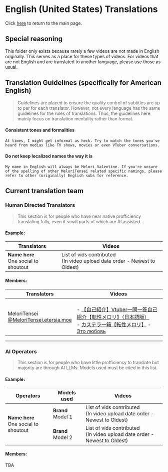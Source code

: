 # English (United States) Translations

Click [here](../../../) to return to the main page.

## Special reasoning
This folder only exists because rarely a few videos are not made in English originally. This serves as a place for these types of videos. For videos that are not English and are translated to another language, please use those as usual.

## Translation Guidelines (specifically for American English)
> Guidelines are placed to ensure the quality control 
> of subtitles are up to par for each translator.
> However, not every language has the same guidelines
> for the rules of translations.
> Thus, the guidelines here mainly focus on
> translation mentality rather than format.

#### Consistent tones and formalities
```
At times, I might get informal as heck. Try to match the tones you've
heard from medias like TV shows, movies or even VTuber conversations.
```

#### Do not keep localized names the way it is
```
My name in English will always be Melori Valentine. If you're unsure of the spelling of other MeloriTensei related specific namings, please refer to other (originally) English subs for reference.
```
   

## Current translation team

### Human Directed Translators

> This section is for people who have near native profficiency
> translating fully, even if small parts of which are AI assisted.


#### Example:

<table class="tg"><thead>
  <tr>
    <th class="tg-dvid">Translators</th>
    <th class="tg-dvid">Videos</th>
  </tr></thead>
<tbody>
  <tr>
    <td class="tg-0pky"><span style="font-weight:bold">Name here</span><br>One social to shoutout</td>
    <td class="tg-0pky">List of vids contributed<br>(In video upload date order - Newest to Oldest)</td>
  </tr>
</tbody>
</table>


#### Members:
<table><thead>
  <tr>
    <th>Translators</th>
    <th>Videos</th>
  </tr></thead>
<tbody>
  <tr>
    <td>MeloriTensei<br><a href="https://bsky.app/profile/meloritensei.etersia.moe">@MeloriTensei.etersia.moe</a></td>
    <td><br>- <a href="https://www.youtube.com/watch?v=A4VE8Giqiko" target="_blank" rel="noopener noreferrer">【自己紹介】Vtuber一問一答自己紹介【転性メロリ】（日本語版）</a><br>- <a href="https://youtube.com/shorts/l3lEgJUwmSk" target="_blank" rel="noopener noreferrer">カステラ一箱【転性メロリ】</a> - <a href="https://youtube.com/shorts/KDHx5MmNbiI" target="_blank" rel="noopener noreferrer">Это любовь</a></td>
  </tr>
</tbody>
</table>
  
 ---

### AI Operators

> This section is for people who have little profficiency to translate
> but majority are through AI LLMs. Models used must be cited in
> this list.

#### Example:

<table class="tg"><thead>
  <tr>
    <th class="tg-dvid">Operators</th>
    <th class="tg-dvid">Models used</th>
    <th class="tg-dvid">Videos</th>
  </tr></thead>
<tbody>
  <tr>
    <td class="tg-0pky" rowspan="2"><span style="font-weight:bold">Name here</span><br>One social to shoutout</td>
    <td class="tg-0pky"><span style="font-weight:bold">Brand </span>Model 1</td>
    <td class="tg-0pky">List of vids contributed<br>(In video upload date order - Newest to Oldest)</td>
  </tr>
  <tr>
    <td class="tg-0pky"><span style="font-weight:bold">Brand</span> Model 2</td>
    <td class="tg-0pky">List of vids contributed<br>(In video upload date order - Newest to Oldest)</td>
  </tr>
</tbody>
</table>


#### Members:

TBA
